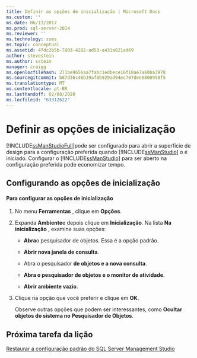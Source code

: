 ```yaml
---
title: Definir as opções de inicialização | Microsoft Docs
ms.custom: ''
ms.date: 06/13/2017
ms.prod: sql-server-2014
ms.reviewer: ''
ms.technology: ssms
ms.topic: conceptual
ms.assetid: 47dc2b5b-7803-4202-ad53-a431a821ad69
author: stevestein
ms.author: sstein
manager: craigg
ms.openlocfilehash: 271be9656aa7fabc1edbece16f18ae7a60ba3978
ms.sourcegitcommit: b87d36c46b39af8b929ad94ec707dee8800950f5
ms.translationtype: MT
ms.contentlocale: pt-BR
ms.lasthandoff: 02/08/2020
ms.locfileid: "63312622"
---
```

# <a name="set-the-startup-options"></a>Definir as opções de inicialização
  [!INCLUDE[ssManStudioFull](../../includes/ssmanstudiofull-md.md)]pode ser configurado para abrir a superfície de design para a configuração preferida quando [!INCLUDE[ssManStudio](../../includes/ssmanstudio-md.md)] o é iniciado. Configurar o [!INCLUDE[ssManStudio](../../includes/ssmanstudio-md.md)] para ser aberto na configuração preferida pode economizar tempo.  
  
## <a name="configuring-startup-options"></a>Configurando as opções de inicialização  
  
#### <a name="to-configure-startup-options"></a>Para configurar as opções de inicialização  
  
1.  No menu **Ferramentas** , clique em **Opções**.  
  
2.  Expanda **Ambiente**e depois clique em **Inicialização**. Na lista **Na inicialização** , examine suas opções:  
  
    -   **Abra**o pesquisador de objetos. Essa é a opção padrão.  
  
    -   **Abrir nova janela de consulta**.  
  
    -   Abra o pesquisador **de objetos e a nova consulta**.  
  
    -   **Abra o pesquisador de objetos e o monitor de atividade**.  
  
    -   **Abrir ambiente vazio**.  
  
3.  Clique na opção que você preferir e clique em **OK**.  
  
     Observe outras opções que podem ser interessantes, como **Ocultar objetos do sistema no Pesquisador de Objetos**.  
  
## <a name="next-task-in-lesson"></a>Próxima tarefa da lição  
 [Restaurar a configuração padrão do SQL Server Management Studio](lesson-1-8-restore-the-default-sql-server-management-studio-configuration.md)  
  
  
